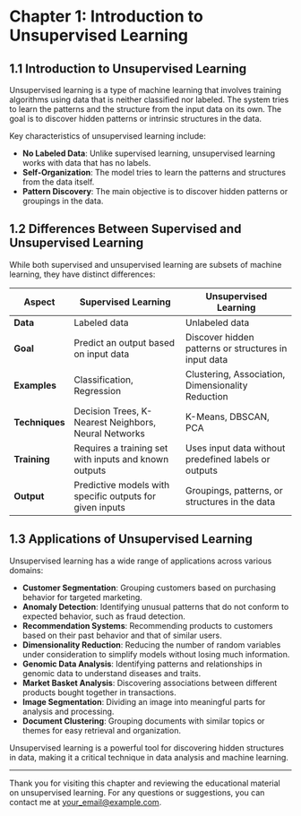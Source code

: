 # Chapter 1: Introduction to Unsupervised Learning

## 1.1 Introduction to Unsupervised Learning

Unsupervised learning is a type of machine learning that involves training algorithms using data that is neither classified nor labeled. The system tries to learn the patterns and the structure from the input data on its own. The goal is to discover hidden patterns or intrinsic structures in the data.

Key characteristics of unsupervised learning include:

- **No Labeled Data**: Unlike supervised learning, unsupervised learning works with data that has no labels.
- **Self-Organization**: The model tries to learn the patterns and structures from the data itself.
- **Pattern Discovery**: The main objective is to discover hidden patterns or groupings in the data.

## 1.2 Differences Between Supervised and Unsupervised Learning

While both supervised and unsupervised learning are subsets of machine learning, they have distinct differences:

| **Aspect**             | **Supervised Learning**                                          | **Unsupervised Learning**                                          |
|------------------------|------------------------------------------------------------------|--------------------------------------------------------------------|
| **Data**               | Labeled data                                                    | Unlabeled data                                                     |
| **Goal**               | Predict an output based on input data                            | Discover hidden patterns or structures in input data               |
| **Examples**           | Classification, Regression                                       | Clustering, Association, Dimensionality Reduction                  |
| **Techniques**         | Decision Trees, K-Nearest Neighbors, Neural Networks             | K-Means, DBSCAN, PCA                                               |
| **Training**           | Requires a training set with inputs and known outputs            | Uses input data without predefined labels or outputs               |
| **Output**             | Predictive models with specific outputs for given inputs         | Groupings, patterns, or structures in the data                     |

## 1.3 Applications of Unsupervised Learning

Unsupervised learning has a wide range of applications across various domains:

- **Customer Segmentation**: Grouping customers based on purchasing behavior for targeted marketing.
- **Anomaly Detection**: Identifying unusual patterns that do not conform to expected behavior, such as fraud detection.
- **Recommendation Systems**: Recommending products to customers based on their past behavior and that of similar users.
- **Dimensionality Reduction**: Reducing the number of random variables under consideration to simplify models without losing much information.
- **Genomic Data Analysis**: Identifying patterns and relationships in genomic data to understand diseases and traits.
- **Market Basket Analysis**: Discovering associations between different products bought together in transactions.
- **Image Segmentation**: Dividing an image into meaningful parts for analysis and processing.
- **Document Clustering**: Grouping documents with similar topics or themes for easy retrieval and organization.

Unsupervised learning is a powerful tool for discovering hidden structures in data, making it a critical technique in data analysis and machine learning.

---

Thank you for visiting this chapter and reviewing the educational material on unsupervised learning. For any questions or suggestions, you can contact me at [your_email@example.com](mailto:your_email@example.com).
